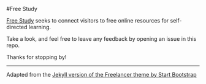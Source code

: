 #Free Study

[Free Study](https://lilhandsbgdreams.github.io/free-study/) seeks to connect visitors to free online resources for self-directed learning.

Take a look, and feel free to leave any feedback by opening an issue in this repo.

Thanks for stopping by!

---
Adapted from the [Jekyll version of the Freelancer theme by Start Bootstrap](https://github.com/BlackrockDigital/startbootstrap-freelancer-jekyll)
